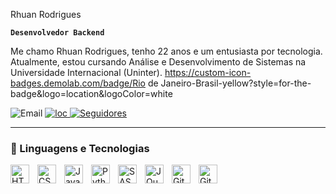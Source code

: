 Rhuan Rodrigues

**`Desenvolvedor Backend`**

Me chamo Rhuan Rodrigues, tenho 22 anos e um entusiasta por tecnologia. Atualmente, estou cursando Análise e Desenvolvimento de Sistemas na Universidade Internacional (Uninter).
https://custom-icon-badges.demolab.com/badge/Rio de Janeiro-Brasil-yellow?style=for-the-badge&logo=location&logoColor=white
<p align="left"
    <a href="https://mail.google.com/">
        <img 
            alt="Email" 
            title="rodriguesrhuan10@gmail.co" 
            src="https://custom-icon-badges.demolab.com/badge/-rodriguesrhuan10@gmail.com-red?style=for-the-badge&logo=mention&logoColor=white"
        />
    </a>
    <a href="">
        <img 
            alt="loc" 
            title="" 
            src="https://custom-icon-badges.demolab.com/badge/-rodriguesrhuan10@gmail.com-red?style=for-the-badge&logo=mention&logoColor=white"
        />
    </a>
    <a href="https://github.com/RodriguesRhuan10?tab=followers">
        <img 
            alt="Seguidores" 
            title="Me siga no GitHub" 
            src="https://custom-icon-badges.demolab.com/github/followers/RodriguesRhuan10?color=236ad3&labelColor=1155ba&style=for-the-badge&logo=github&label=Seguidores&logoColor=white"
        />
    </a>
</p>

---

### 🤖 Linguagens e Tecnologias

<img 
    align="left" 
    alt="HTML"
    title="HTML" 
    width="30px" 
    style="padding-right: 10px;" 
    src="https://cdn.jsdelivr.net/gh/devicons/devicon@latest/icons/html5/html5-original.svg" 
/>
<img 
    align="left" 
    alt="CSS" 
    title="CSS"
    width="30px" 
    style="padding-right: 10px;" 
    src="https://cdn.jsdelivr.net/gh/devicons/devicon@latest/icons/css3/css3-original.svg" 
/>
<img 
    align="left" 
    alt="JavaScript" 
    title="JavaScript"
    width="30px" 
    style="padding-right: 10px;" 
    src="https://cdn.jsdelivr.net/gh/devicons/devicon@latest/icons/javascript/javascript-original.svg" 
/>
<img 
    align="left" 
    alt="Python" 
    title="Python"
    width="30px" 
    style="padding-right: 10px;" 
    src="https://cdn.jsdelivr.net/gh/devicons/devicon/icons/python/python-plain.svg" 
/>
<img 
    align="left" 
    alt="SASS" 
    title="SASS"
    width="30px" 
    style="padding-right: 10px;" 
    src="https://cdn.jsdelivr.net/gh/devicons/devicon@latest/icons/sass/sass-original.svg" 
/>
<img 
    align="left" 
    alt="JQuery" 
    title="JQuery"
    width="30px" 
    style="padding-right: 10px;" 
    src="https://cdn.jsdelivr.net/gh/devicons/devicon@latest/icons/jquery/jquery-original.svg" 
/>
<img 
    align="left" 
    alt="Git" 
    title="Git"
    width="30px" 
    style="padding-right: 10px;" 
    src="https://cdn.jsdelivr.net/gh/devicons/devicon@latest/icons/git/git-original.svg" 
/>
<img 
    align="left" 
    alt="GitHub" 
    title="GitHub"
    width="30px" 
    style="padding-right: 10px;" 
    src="https://cdn.jsdelivr.net/gh/devicons/devicon/icons/github/github-original.svg" 
/>
